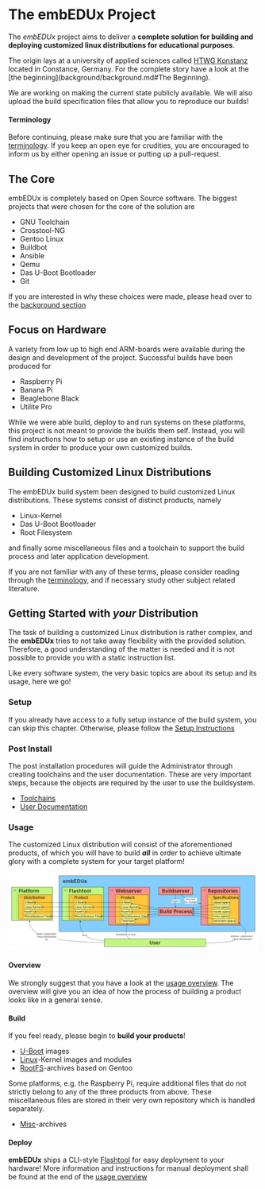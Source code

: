# The **embEDUx** Project
The *embEDUx* project aims to deliver a **complete solution for building and
deploying customized linux distributions for educational purposes**.

The origin lays at a university of applied sciences called
[HTWG Konstanz](http://www.htwg-konstanz.de/English.20.0.html) located in Constance,
Germany.  For the complete story have a look at the [the
beginning](background/background.md#The Beginning).

We are working on making the current state publicly available.  We will also
upload the build specification files that allow you to reproduce our builds!

#### Terminology
Before continuing, please make sure that you are familiar with the
[terminology](background/terminology.md). If you keep an open eye for
crudities, you are encouraged to inform us by either opening an issue or putting
up a pull-request.

## The Core
embEDUx is completely based on Open Source software. The biggest projects that
were chosen for the core of the solution are

* GNU Toolchain
* Crosstool-NG
* Gentoo Linux
* Buildbot
* Ansible
* Qemu
* Das U-Boot Bootloader
* Git

If you are interested in why these choices were made, please head over to the
[background section](background/background.md)

## Focus on Hardware
A variety from low up to high end ARM-boards were available during the design
and development of the project. Successful builds have been produced for

* Raspberry Pi
* Banana Pi
* Beaglebone Black
* Utilite Pro

While we were able build, deploy to and run systems on these platforms, this
project is not meant to provide the builds them self. Instead, you will find
instructions how to setup or use an existing instance of the build system in
order to produce your own customized builds.

## Building Customized Linux Distributions
The embEDUx build system been designed to build customized Linux distributions.
These systems consist of distinct products, namely

* Linux-Kernel
* Das U-Boot Bootloader
* Root Filesystem

and finally some miscellaneous files and a toolchain to support the build
process and later application development.

If you are not familiar with any of these terms, please consider reading through
the [terminology](background/terminology.md), and if necessary study other
subject related literature.


## Getting Started with ***your*** Distribution
The task of building a customized Linux distribution is rather complex, 
and the **embEDUx** tries to not take away flexibility with the provided
solution. Therefore, a good understanding of the matter is needed and it is
not possible to provide you with a static instruction list.

Like every software system, the very basic topics are about its setup and
its usage, here we go!

### Setup
If you already have access to a fully setup instance of the build system, you
can skip this chapter. Otherwise, please follow the [Setup
Instructions](setup/setup.md)

### Post Install
The post installation procedures will guide the Administrator through creating
toolchains and the user documentation. These are very important steps, because
the objects are required by the user to use the buildsystem.

* [Toolchains](setup/post-install/toolchains.md)
* [User Documentation](setup/post-install/user-documentation.md)

### Usage
The customized Linux distribution will consist of the aforementioned products,
of which you will have to build ***all*** in order to achieve ultimate glory
with a complete system for your target platform!

[![Abstract](img/abstract.png)](img/abstract.png)

#### Overview
We strongly suggest that you have a look at the [usage
overview](usage/usage.md). The overview will give you an idea of how the process
of building a product looks like in a general sense.

#### Build
If you feel ready, please begin to **build your products**!

* [U-Boot](usage/uboot.md) images
* [Linux](usage/linux.md)-Kernel images and modules
* [RootFS](usage/rootfs.md)-archives based on Gentoo


Some platforms, e.g. the Raspberry Pi, require additional files that do not
strictly belong to any of the three products from above. These miscellaneous
files are stored in their very own repository which is handled separately.

* [Misc](usage/misc.md)-archives

#### Deploy
**embEDUx** ships a CLI-style [Flashtool](background/implementation/flashtool.md) for
easy deployment to your hardware!  More information and instructions for manual
deployment shall be found at the end of the [usage
overview](usage/usage.md#hardware-deployment)

